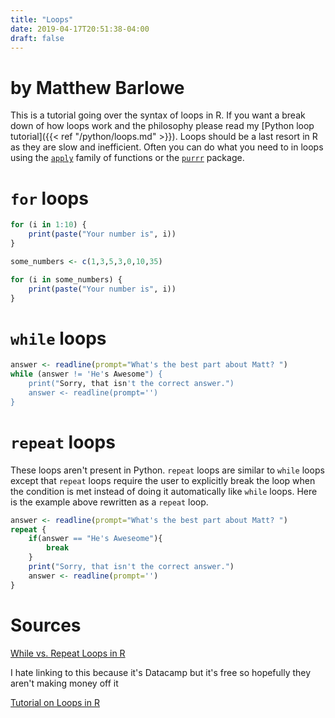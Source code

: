 ```yaml
---
title: "Loops"
date: 2019-04-17T20:51:38-04:00
draft: false
---
```


# by Matthew Barlowe

This is a tutorial going over the syntax of loops in R. If you want a break down
of how loops work and the philosophy please read my [Python loop tutorial]({{< ref "/python/loops.md" >}}).
Loops should be a last resort in R as they are slow and inefficient. Often you can do
what you need to in loops using the [`apply`](https://www.guru99.com/r-apply-sapply-tapply.html)
family of functions or the [`purrr`](https://purrr.tidyverse.org/) package.

# `for` loops

```R
for (i in 1:10) {
    print(paste("Your number is", i))
}

some_numbers <- c(1,3,5,3,0,10,35)

for (i in some_numbers) {
    print(paste("Your number is", i))
}
```

# `while` loops

```r
answer <- readline(prompt="What's the best part about Matt? ")
while (answer != 'He's Awesome") {
    print("Sorry, that isn't the correct answer.")
    answer <- readline(prompt='')
}
```

# `repeat` loops

These loops aren't present in Python. `repeat` loops are similar to `while` loops except
that `repeat` loops require the user to explicitly break the loop when the condition is met
instead of doing it automatically like `while` loops. Here is the example above
rewritten as a `repeat` loop.

```R
answer <- readline(prompt="What's the best part about Matt? ")
repeat {
    if(answer == "He's Aweseome"){
        break
    }
    print("Sorry, that isn't the correct answer.")
    answer <- readline(prompt='')
}
```

# Sources

[While vs. Repeat Loops in R](https://stackoverflow.com/questions/29215589/while-vs-repeat-loops-in-r)

I hate linking to this because it's Datacamp but it's free so hopefully they aren't making money off it

[Tutorial on Loops in R](https://www.datacamp.com/community/tutorials/tutorial-on-loops-in-r)




